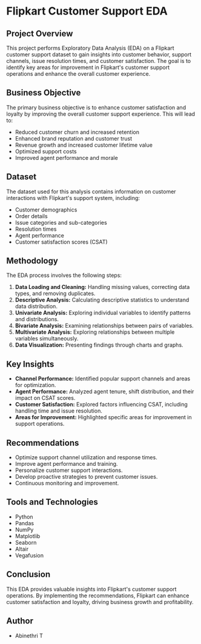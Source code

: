 # Flipkart Customer Support EDA

## Project Overview

This project performs Exploratory Data Analysis (EDA) on a Flipkart customer support dataset to gain insights into customer behavior, support channels, issue resolution times, and customer satisfaction. The goal is to identify key areas for improvement in Flipkart's customer support operations and enhance the overall customer experience.

## Business Objective

The primary business objective is to enhance customer satisfaction and loyalty by improving the overall customer support experience. This will lead to:

* Reduced customer churn and increased retention
* Enhanced brand reputation and customer trust
* Revenue growth and increased customer lifetime value
* Optimized support costs
* Improved agent performance and morale

## Dataset

The dataset used for this analysis contains information on customer interactions with Flipkart's support system, including:

* Customer demographics
* Order details
* Issue categories and sub-categories
* Resolution times
* Agent performance
* Customer satisfaction scores (CSAT)

## Methodology

The EDA process involves the following steps:

1. **Data Loading and Cleaning:** Handling missing values, correcting data types, and removing duplicates.
2. **Descriptive Analysis:** Calculating descriptive statistics to understand data distribution.
3. **Univariate Analysis:** Exploring individual variables to identify patterns and distributions.
4. **Bivariate Analysis:** Examining relationships between pairs of variables.
5. **Multivariate Analysis:** Exploring relationships between multiple variables simultaneously.
6. **Data Visualization:** Presenting findings through charts and graphs.

## Key Insights

* **Channel Performance:** Identified popular support channels and areas for optimization.
* **Agent Performance:** Analyzed agent tenure, shift distribution, and their impact on CSAT scores.
* **Customer Satisfaction:** Explored factors influencing CSAT, including handling time and issue resolution.
* **Areas for Improvement:** Highlighted specific areas for improvement in support operations.

## Recommendations

* Optimize support channel utilization and response times.
* Improve agent performance and training.
* Personalize customer support interactions.
* Develop proactive strategies to prevent customer issues.
* Continuous monitoring and improvement.

## Tools and Technologies

* Python
* Pandas
* NumPy
* Matplotlib
* Seaborn
* Altair
* Vegafusion

## Conclusion

This EDA provides valuable insights into Flipkart's customer support operations. By implementing the recommendations, Flipkart can enhance customer satisfaction and loyalty, driving business growth and profitability.


## Author

* Abinethri T
